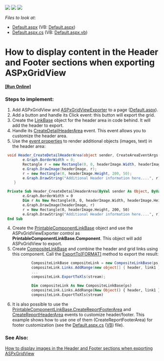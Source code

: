 <!-- default badges list -->
![](https://img.shields.io/endpoint?url=https://codecentral.devexpress.com/api/v1/VersionRange/128539384/16.1.7%2B)
[![](https://img.shields.io/badge/Open_in_DevExpress_Support_Center-FF7200?style=flat-square&logo=DevExpress&logoColor=white)](https://supportcenter.devexpress.com/ticket/details/E3184)
[![](https://img.shields.io/badge/📖_How_to_use_DevExpress_Examples-e9f6fc?style=flat-square)](https://docs.devexpress.com/GeneralInformation/403183)
<!-- default badges end -->
<!-- default file list -->
*Files to look at*:

* [Default.aspx](./CS/WebSite/Default.aspx) (VB: [Default.aspx](./VB/WebSite/Default.aspx))
* [Default.aspx.cs](./CS/WebSite/Default.aspx.cs) (VB: [Default.aspx.vb](./VB/WebSite/Default.aspx.vb))
<!-- default file list end -->
# How to display content in the Header and Footer sections when exporting ASPxGridView
<!-- run online -->
**[[Run Online]](https://codecentral.devexpress.com/128539384/)**
<!-- run online end -->

### Steps to implement:

1. Add ASPxGridView and [ASPxGridViewExporter](https://documentation.devexpress.com/AspNet/DevExpress.Web.ASPxGridViewExporter.class) to a page ([Default.aspx](./CS/WebSite/Default.aspx)).
2. Add a button and handle its Click event: this button will export the grid.
3. Create the [LinkBase](https://documentation.devexpress.com/CoreLibraries/DevExpress.XtraPrinting.LinkBase.class) object for the header area in code behind. It will add the header to export.
4. Handle its [CreateDetailHeaderArea](https://documentation.devexpress.com/CoreLibraries/DevExpress.XtraPrinting.LinkBase.CreateDetailHeaderArea.event) event. This event allows you to customize the header area. 
3. Use the [event properties](https://documentation.devexpress.com/CoreLibraries/DevExpress.XtraPrinting.CreateAreaEventArgs.Graph.property) to render additional objects (images, text) in the header area:
```cs
 void Header_CreateDetailHeaderArea(object sender, CreateAreaEventArgs e) {
        e.Graph.BorderWidth = 0;
        Rectangle r = new Rectangle(0, 0, headerImage.Width, headerImage.Height);
        e.Graph.DrawImage(headerImage, r); 
        r = new Rectangle(0, headerImage.Height, 200, 50);
        e.Graph.DrawString("Additional Header information here....", r);
    }
```
```vb
 Private Sub Header_CreateDetailHeaderArea(ByVal sender As Object, ByVal e As CreateAreaEventArgs)
		e.Graph.BorderWidth = 0
		Dim r As New Rectangle(0, 0, headerImage.Width, headerImage.Height)
		e.Graph.DrawImage(headerImage, r)
		r = New Rectangle(0, headerImage.Height, 200, 50)
		e.Graph.DrawString("Additional Header information here....", r)
 End Sub
```
4. Create the [PrintableComponentLinkBase](https://documentation.devexpress.com/CoreLibraries/DevExpress.XtraPrintingLinks.PrintableComponentLinkBase.class) object and use the ASPxGridViewExporter control as **PrintableComponentLinkBase.Component**. This object will add ASPxGridView to export.
5. Create [CompositeLinkBase](https://documentation.devexpress.com/CoreLibraries/DevExpress.XtraPrintingLinks.CompositeLinkBase.members) and combine the header and grid links using this component. Call the [ExportTo[FORMAT]](https://documentation.devexpress.com/CoreLibraries/DevExpress.XtraPrinting.LinkBase.ExportToXls.overloads) method to export the result:
```cs
            CompositeLinkBase compositeLink = new CompositeLinkBase(ps);
            compositeLink.Links.AddRange(new object[] { header, link1 });
            ...
            compositeLink.ExportToXls(stream);
```
```vb
            Dim compositeLink As New CompositeLinkBase(ps)
			compositeLink.Links.AddRange(New Object() { header, link1 })
			compositeLink.ExportToXls(stream)
```
6. It is also possible to use the [PrintableComponentLinkBase.CreateReportFooterArea](https://documentation.devexpress.com/CoreLibraries/DevExpress.XtraPrinting.LinkBase.CreateReportFooterArea.event) and [CreateReportHeaderArea](https://documentation.devexpress.com/CoreLibraries/DevExpress.XtraPrinting.LinkBase.CreateReportHeaderArea.event) events to customize header/footer. This example shows how to use one of them (CreateReportFooterArea) for footer customization (see the [Default.aspx.cs](./CS/WebSite/Default.aspx.cs) ([VB](./VB/WebSite/Default.aspx.vb)) file).


### See Also:
[How to display images in the Header and Footer sections when exporting ASPxGridView](https://www.devexpress.com/Support/Center/p/E1935)



